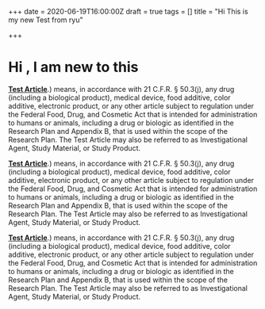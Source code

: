 +++
date = 2020-06-19T16:00:00Z
draft = true
tags = []
title = "Hi This is my new Test from ryu"

+++
# Hi , I am new to this

[**Test Article**](https://www.lawinsider.com/dictionary/test-article#:\~:text=Test%20Article%20means%20any%20drug,262%20and%20263b%2D263n).) means, in accordance with 21 C.F.R. § 50.3(j), any drug (including a biological product), medical device, food additive, color additive, electronic product, or any other article subject to regulation under the Federal Food, Drug, and Cosmetic Act that is intended for administration to humans or animals, including a drug or biologic as identified in the Research Plan and Appendix B, that is used within the scope of the Research Plan. The Test Article may also be referred to as Investigational Agent, Study Material, or Study Product.

[**Test Article**](https://www.lawinsider.com/dictionary/test-article#:\~:text=Test%20Article%20means%20any%20drug,262%20and%20263b%2D263n).) means, in accordance with 21 C.F.R. § 50.3(j), any drug (including a biological product), medical device, food additive, color additive, electronic product, or any other article subject to regulation under the Federal Food, Drug, and Cosmetic Act that is intended for administration to humans or animals, including a drug or biologic as identified in the Research Plan and Appendix B, that is used within the scope of the Research Plan. The Test Article may also be referred to as Investigational Agent, Study Material, or Study Product.

[**Test Article**](https://www.lawinsider.com/dictionary/test-article#:\~:text=Test%20Article%20means%20any%20drug,262%20and%20263b%2D263n).) means, in accordance with 21 C.F.R. § 50.3(j), any drug (including a biological product), medical device, food additive, color additive, electronic product, or any other article subject to regulation under the Federal Food, Drug, and Cosmetic Act that is intended for administration to humans or animals, including a drug or biologic as identified in the Research Plan and Appendix B, that is used within the scope of the Research Plan. The Test Article may also be referred to as Investigational Agent, Study Material, or Study Product.